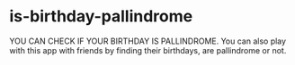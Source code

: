 # is-birthday-pallindrome
YOU CAN CHECK IF YOUR BIRTHDAY IS PALLINDROME. You can also play with this app with friends by finding their birthdays, are pallindrome or not.
